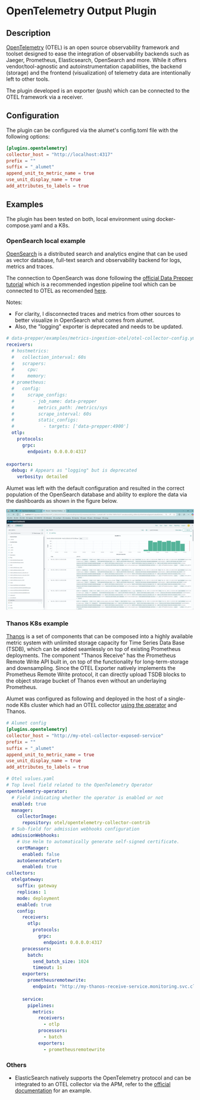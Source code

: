# OpenTelemetry Output Plugin

## Description

[OpenTelemetry](https://opentelemetry.io/docs/what-is-opentelemetry/) (OTEL) is an open source observability framework and toolset designed to ease the integration of observability backends such as Jaeger, Prometheus, Elasticsearch, OpenSearch and more. While it offers vendor/tool-agnostic and autoinstrumentation capabilities, the backend (storage) and the frontend (visualization) of telemetry data are intentionally left to other tools.

The plugin developed is an exporter (push) which can be connected to the OTEL framework via a receiver.

## Configuration

The plugin can be configured via the alumet's config.toml file with the following options:

```toml
[plugins.opentelemetry]
collector_host = "http://localhost:4317"
prefix = ""
suffix = "_alumet"
append_unit_to_metric_name = true
use_unit_display_name = true
add_attributes_to_labels = true
```

## Examples

The plugin has been tested on both, local environment using docker-compose.yaml and a K8s.

### OpenSearch local example

[OpenSearch](https://opensearch.org/docs/latest/getting-started/intro/) is a distributed search and analytics engine that can be used as vector database, full-text search and observability backend for logs, metrics and traces.

The connection to OpenSearch was done following the [official Data Prepper tutorial](https://github.com/opensearch-project/data-prepper/tree/main/examples/metrics-ingestion-OTEL) which is a recommended ingestion pipeline tool which can be connected to OTEL as recomended [here](https://opensearch.org/blog/distributed-tracing-pipeline-with-opentelemetry/).

Notes:
- For clarity, I disconnected traces and metrics from other sources to better visualize in OpenSearch what comes from alumet.
- Also, the "logging" exporter is deprecated and needs to be updated.

```yaml
# data-prepper/examples/metrics-ingestion-otel/otel-collector-config.yml
receivers:
  # hostmetrics:
  #   collection_interval: 60s
  #   scrapers:
  #     cpu:
  #     memory:
  # prometheus:
  #   config:
  #     scrape_configs:
  #       - job_name: data-prepper
  #         metrics_path: /metrics/sys
  #         scrape_interval: 60s
  #         static_configs:
  #           - targets: ['data-prepper:4900']
  otlp:
    protocols:
      grpc:
        endpoint: 0.0.0.0:4317

exporters:
  debug: # Appears as "logging" but is deprecated
    verbosity: detailed
```

Alumet was left with the default configuration and resulted in the correct population of the OpenSearch database and ability to explore the data via the dashboards as shown in the figure below.

![demo](../../images/opentelemetry-opensearch-demo.png)

### Thanos K8s example

[Thanos](https://github.com/thanos-io/thanos) is a set of components that can be composed into a highly available metric system with unlimited storage capacity for Time Series Data Base (TSDB), which can be added seamlessly on top of existing Prometheus deployments. The component "Thanos Receive" has the Prometheus Remote Write API built in, on top of the functionality for long-term-storage and downsampling. Since the OTEL Exporter natively implements the Prometheus Remote Write protocol, it can directly upload TSDB blocks to the object storage bucket of Thanos even without an underlaying Prometheus.

Alumet was configured as following and deployed in the host of a single-node K8s cluster which had an OTEL collector [using the operator](https://open-telemetry.github.io/opentelemetry-helm-charts) and Thanos.

```toml
# Alumet config
[plugins.opentelemetry]
collector_host = "http://my-otel-collector-exposed-service"
prefix = ""
suffix = "_alumet"
append_unit_to_metric_name = true
use_unit_display_name = true
add_attributes_to_labels = true
```

```yaml
# Otel values.yaml
# Top level field related to the OpenTelemetry Operator
opentelemetry-operator:
  # Field indicating whether the operator is enabled or not
  enabled: true
  manager:
    collectorImage:
      repository: otel/opentelemetry-collector-contrib
  # Sub-field for admission webhooks configuration
  admissionWebhooks:
    # Use Helm to automatically generate self-signed certificate.
    certManager:
      enabled: false
    autoGenerateCert:
      enabled: true
collectors:
  otelgateway:
    suffix: gateway
    replicas: 1
    mode: deployment
    enabled: true
    config:
      receivers:
        otlp:
          protocols:
            grpc:
              endpoint: 0.0.0.0:4317
      processors:
        batch:
          send_batch_size: 1024
          timeout: 1s
      exporters:
        prometheusremotewrite:
          endpoint: "http://my-thanos-receive-service.monitoring.svc.cluster.local:19291/api/v1/receive"

      service:
        pipelines:
          metrics:
            receivers:
              - otlp
            processors:
              - batch
            exporters: 
              - prometheusremotewrite
```

### Others

- ElasticSearch natively supports the OpenTelemetry protocol and can be integrated to an OTEL collector via the APM, refer to the [official documentation](https://www.elastic.co/guide/en/observability/current/apm-open-telemetry.html) for an example.
